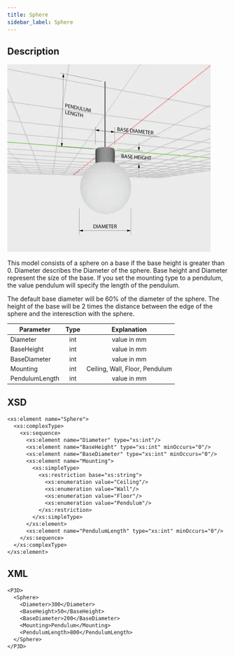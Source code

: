 ```yaml
---
title: Sphere
sidebar_label: Sphere
---
```


## Description

![Sphere Luminaire ](/img/docs/geometry/parametric/sphere.webp)

This model consists of a sphere on a base if the base height is greater than 0.
Diameter describes the Diameter of the sphere. Base height and Diameter represent the size of the base. If you set the mounting type to a pendulum, the value pendulum will specify the length of the pendulum.

The default base diameter will be 60% of the diameter of the sphere.
The height of the base will be 2 times the distance between the edge of the sphere and the interesction with the sphere.

| Parameter      | Type |          Explanation           |
| -------------- | :--: | :----------------------------: |
| Diameter       | int  |          value in mm           |
| BaseHeight     | int  |          value in mm           |
| BaseDiameter   | int  |          value in mm           |
| Mounting       | int  | Ceiling, Wall, Floor, Pendulum |
| PendulumLength | int  |          value in mm           |

## XSD

    <xs:element name="Sphere">
      <xs:complexType>
        <xs:sequence>
          <xs:element name="Diameter" type="xs:int"/>
          <xs:element name="BaseHeight" type="xs:int" minOccurs="0"/>
          <xs:element name="BaseDiameter" type="xs:int" minOccurs="0"/>
          <xs:element name="Mounting">
            <xs:simpleType>
              <xs:restriction base="xs:string">
                <xs:enumeration value="Ceiling"/>
                <xs:enumeration value="Wall"/>
                <xs:enumeration value="Floor"/>
                <xs:enumeration value="Pendulum"/>
              </xs:restriction>
            </xs:simpleType>
          </xs:element>
          <xs:element name="PendulumLength" type="xs:int" minOccurs="0"/>
        </xs:sequence>
      </xs:complexType>
    </xs:element>

## XML

    <P3D>
      <Sphere>
        <Diameter>300</Diameter>
        <BaseHeight>50</BaseHeight>
        <BaseDiameter>200</BaseDiameter>
        <Mounting>Pendulum</Mounting>
        <PendulumLength>800</PendulumLength>
      </Sphere>
    </P3D>
